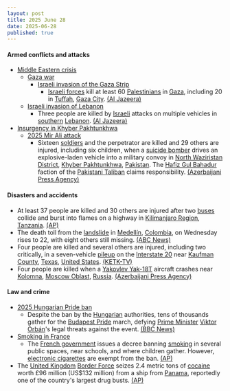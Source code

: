 ```yaml
---
layout: post
title: 2025 June 28
date: 2025-06-28
published: true
---
```



#### Armed conflicts and attacks

* [Middle Eastern crisis](https://en.wikipedia.org/wiki/Middle_Eastern_crisis_%282023-present%29 "Middle Eastern crisis (2023-present)")
  * [Gaza war](https://en.wikipedia.org/wiki/Gaza_war "Gaza war")
    * [Israeli invasion of the Gaza Strip](https://en.wikipedia.org/wiki/Israeli_invasion_of_the_Gaza_Strip "Israeli invasion of the Gaza Strip")
      * [Israeli forces](https://en.wikipedia.org/wiki/Israel_Defense_Forces "Israel Defense Forces") kill at least 60 [Palestinians](https://en.wikipedia.org/wiki/Palestinians "Palestinians") in [Gaza](https://en.wikipedia.org/wiki/Gaza_Strip "Gaza Strip"), including 20 in [Tuffah](https://en.wikipedia.org/wiki/Tuffah "Tuffah"), [Gaza City](https://en.wikipedia.org/wiki/Gaza_City "Gaza City"). [(Al Jazeera)](https://www.aljazeera.com/news/2025/6/29/at-least-66-children-dead-of-malnutrition-in-gaza-as-israel-tightens-siege)
  * [Israeli invasion of Lebanon](https://en.wikipedia.org/wiki/2024_Israeli_invasion_of_Lebanon "2024 Israeli invasion of Lebanon")
    * Three people are killed by [Israeli](https://en.wikipedia.org/wiki/Israel "Israel") attacks on multiple vehicles in [southern](https://en.wikipedia.org/wiki/Southern_Lebanon "Southern Lebanon") [Lebanon](https://en.wikipedia.org/wiki/Lebanon "Lebanon"). [(Al Jazeera)](https://www.aljazeera.com/news/2025/6/28/israeli-strikes-on-south-lebanon-kill-three-ministry)
* [Insurgency in Khyber Pakhtunkhwa](https://en.wikipedia.org/wiki/Insurgency_in_Khyber_Pakhtunkhwa "Insurgency in Khyber Pakhtunkhwa")
  * [2025 Mir Ali attack](https://en.wikipedia.org/wiki/2025_Mir_Ali_attack "2025 Mir Ali attack")
    * Sixteen [soldiers](https://en.wikipedia.org/wiki/Pakistan_Armed_Forces "Pakistan Armed Forces") and the perpetrator are killed and 29 others are injured, including six children, when a [suicide bomber](https://en.wikipedia.org/wiki/Suicide_bomber "Suicide bomber") drives an explosive-laden vehicle into a military convoy in [North Waziristan District](https://en.wikipedia.org/wiki/North_Waziristan_District "North Waziristan District"), [Khyber Pakhtunkhwa](https://en.wikipedia.org/wiki/Khyber_Pakhtunkhwa "Khyber Pakhtunkhwa"), [Pakistan](https://en.wikipedia.org/wiki/Pakistan "Pakistan"). The [Hafiz Gul Bahadur](https://en.wikipedia.org/wiki/Hafiz_Gul_Bahadur "Hafiz Gul Bahadur") faction of the [Pakistani Taliban](https://en.wikipedia.org/wiki/Pakistani_Taliban "Pakistani Taliban") claims responsibility. [(Azerbaijani Press Agency)](https://en.apa.az/asia/suicide-bomber-kills-16-in-pakistan-updated-471610)

#### Disasters and accidents

* At least 37 people are killed and 30 others are injured after two [buses](https://en.wikipedia.org/wiki/Bus "Bus") collide and burst into flames on a highway in [Kilimanjaro Region](https://en.wikipedia.org/wiki/Kilimanjaro_Region "Kilimanjaro Region"), [Tanzania](https://en.wikipedia.org/wiki/Tanzania "Tanzania"). [(AP)](https://apnews.com/article/tanzania-kilimanjaro-bus-collision-d0ce3a9a756b1b77047f25ac46952a10)
* The death toll from the [landslide](https://en.wikipedia.org/wiki/Landslide "Landslide") in [Medellín](https://en.wikipedia.org/wiki/Medell%C3%ADn "Medellín"), [Colombia](https://en.wikipedia.org/wiki/Colombia "Colombia"), on Wednesday rises to 22, with eight others still missing. [(ABC News)](https://abcnews.go.com/amp/International/wireStory/death-toll-landslide-colombia-rises-22-8-missing-123302335)
* Four people are killed and several others are injured, including two critically, in a seven-vehicle [pileup](https://en.wikipedia.org/wiki/Pileup "Pileup") on the [Interstate 20](https://en.wikipedia.org/wiki/Interstate_20_in_Texas "Interstate 20 in Texas") near [Kaufman County](https://en.wikipedia.org/wiki/Kaufman_County%2C_Texas "Kaufman County, Texas"), [Texas](https://en.wikipedia.org/wiki/Texas "Texas"), [United States](https://en.wikipedia.org/wiki/United_States "United States"). [(KETK-TV)](https://www.ketk.com/news/traffic-roads/traffic-alert-multi-vehicle-crash-near-kaufman-county-causes-back-up-on-i-20/)
* Four people are killed when a [Yakovlev Yak-18T](https://en.wikipedia.org/wiki/Yakovlev_Yak-18T "Yakovlev Yak-18T") aircraft crashes near [Kolomna](https://en.wikipedia.org/wiki/Kolomna "Kolomna"), [Moscow Oblast](https://en.wikipedia.org/wiki/Moscow_Oblast "Moscow Oblast"), [Russia](https://en.wikipedia.org/wiki/Russia "Russia"). [(Azerbaijani Press Agency)](https://en.apa.az/cis-countries/4-killed-in-plane-crash-near-moscow-471619)

#### Law and crime

* [2025 Hungarian Pride ban](https://en.wikipedia.org/wiki/2025_Hungarian_Pride_ban "2025 Hungarian Pride ban")
  * Despite the ban by the [Hungarian](https://en.wikipedia.org/wiki/Hungary "Hungary") authorities, tens of thousands gather for the [Budapest Pride](https://en.wikipedia.org/wiki/Budapest_Pride "Budapest Pride") march, defying [Prime Minister](https://en.wikipedia.org/wiki/Prime_Minister_of_Hungary "Prime Minister of Hungary") [Viktor Orbán](https://en.wikipedia.org/wiki/Viktor_Orb%C3%A1n "Viktor Orbán")'s legal threats against the event. [(BBC News)](https://www.bbc.com/news/articles/c23g02dl1z8o)
* [Smoking in France](https://en.wikipedia.org/wiki/Smoking_in_France "Smoking in France")
  * The [French government](https://en.wikipedia.org/wiki/French_government "French government") issues a decree banning [smoking](https://en.wikipedia.org/wiki/Smoking "Smoking") in several public spaces, near schools, and where children gather. However, [electronic cigarettes](https://en.wikipedia.org/wiki/Electronic_cigarette "Electronic cigarette") are exempt from the ban. [(AP)](https://apnews.com/article/france-smoking-ban-parks-beaches-cancer-5def355f3f68af0572b2e4dcced9756c)
* The [United Kingdom](https://en.wikipedia.org/wiki/United_Kingdom "United Kingdom") [Border Force](https://en.wikipedia.org/wiki/Border_Force "Border Force") seizes 2.4 metric tons of [cocaine](https://en.wikipedia.org/wiki/Cocaine "Cocaine") worth £96 million (US$132 million) from a ship from [Panama](https://en.wikipedia.org/wiki/Panama "Panama"), reportedly one of the country's largest drug busts. [(AP)](https://apnews.com/article/cocaine-seized-london-port-container-panama-6cfdbae51c9262f5868778bfd28836e1)
